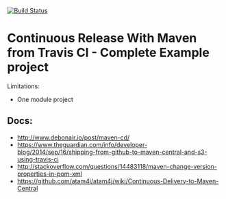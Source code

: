 [![Build Status](https://travis-ci.org/mariuszs/playground.svg?branch=master)](https://travis-ci.org/mariuszs/playground)

Continuous Release With Maven from Travis CI - Complete Example project
=================

Limitations:

 * One module project

Docs:
--------

 * http://www.debonair.io/post/maven-cd/
 * https://www.theguardian.com/info/developer-blog/2014/sep/16/shipping-from-github-to-maven-central-and-s3-using-travis-ci
 * http://stackoverflow.com/questions/14483118/maven-change-version-properties-in-pom-xml
 * https://github.com/atam4j/atam4j/wiki/Continuous-Delivery-to-Maven-Central
